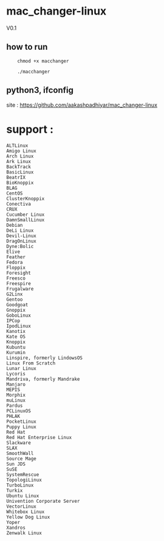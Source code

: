 # mac_changer-linux
V0.1

## how to run

        chmod +x macchanger
        
        ./macchanger



## python3, ifconfig
site : https://github.com/aakashpadhiyar/mac_changer-linux




# support :

    ALTLinux
    Amigo Linux
    Arch Linux
    Ark Linux
    BackTrack
    BasicLinux
    BeatrIX
    BioKnoppix
    BLAG
    CentOS
    ClusterKnoppix
    Conectiva
    CRUX
    Cucumber Linux
    DamnSmallLinux
    Debian
    DeLi Linux
    Devil-Linux
    DragOnLinux
    Dyne:Bolic
    Elive
    Feather
    Fedora
    Floppix
    Foresight
    Freesco
    Freespire
    Frugalware
    G2Linx
    Gentoo
    Goodgoat
    Gnoppix
    GoboLinux
    IPCop
    IpodLinux
    Kanotix
    Kate OS
    Knoppix
    Kubuntu
    Kurumin
    Linspire, formerly LindowsOS
    Linux From Scratch
    Lunar Linux
    Lycoris
    Mandriva, formerly Mandrake
    Manjaro
    MEPIS
    Morphix
    muLinux
    Pardus
    PCLinuxOS
    PHLAK
    PocketLinux
    Puppy Linux
    Red Hat
    Red Hat Enterprise Linux
    Slackware
    SLAX
    SmoothWall
    Source Mage
    Sun JDS
    SuSE
    SystemRescue
    TopologiLinux
    TurboLinux
    Turkix
    Ubuntu Linux
    Univention Corporate Server
    VectorLinux
    Whitebox Linux
    Yellow Dog Linux
    Yoper
    Xandros
    Zenwalk Linux
